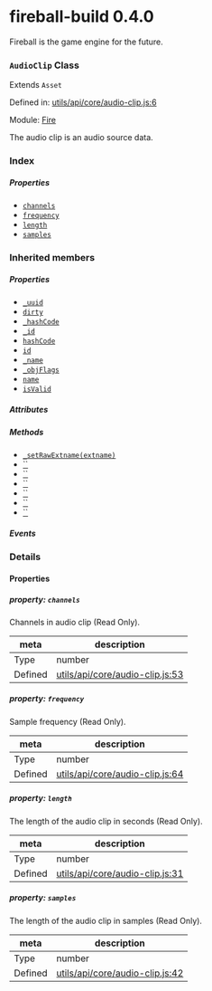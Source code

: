 
# fireball-build 0.4.0

Fireball is the game engine for the future.

### `AudioClip` Class

Extends `Asset`

Defined in: [utils/api/core/audio-clip.js:6](../files/utils/api/core/audio-clip.js.js)

Module: [Fire](../modules/Fire.md)




The audio clip is an audio source data.

### Index

##### Properties

  - [`channels`](#property-channels)
  - [`frequency`](#property-frequency)
  - [`length`](#property-length)
  - [`samples`](#property-samples)






### Inherited members

##### Properties

- [`_uuid`](#property-_uuid)
- [`dirty`](#property-dirty)
- [`_hashCode`](#property-_hashcode)
- [`_id`](#property-_id)
- [`hashCode`](#property-hashcode)
- [`id`](#property-id)
- [`_name`](#property-_name)
- [`_objFlags`](#property-_objflags)
- [`name`](#property-name)
- [`isValid`](#property-isvalid)

##### Attributes


##### Methods

- [`_setRawExtname(extname)`](#method-_setrawextname)
- [``](#method-destroy)
- [``](#method-_destruct)
- [``](#method-_onpredestroy)
- [``](#method-_serialize)
- [``](#method-_deserialize)
- [``](#method-isvalid)

##### Events




### Details


#### Properties



##### property: `channels`

Channels in audio clip (Read Only).

| meta | description |
|------|-------------|
| Type | number |
| Defined | [utils/api/core/audio-clip.js:53](../files/utils_api_core_audio-clip.js.md#l53) |




##### property: `frequency`

Sample frequency (Read Only).

| meta | description |
|------|-------------|
| Type | number |
| Defined | [utils/api/core/audio-clip.js:64](../files/utils_api_core_audio-clip.js.md#l64) |




##### property: `length`

The length of the audio clip in seconds (Read Only).

| meta | description |
|------|-------------|
| Type | number |
| Defined | [utils/api/core/audio-clip.js:31](../files/utils_api_core_audio-clip.js.md#l31) |




##### property: `samples`

The length of the audio clip in samples (Read Only).

| meta | description |
|------|-------------|
| Type | number |
| Defined | [utils/api/core/audio-clip.js:42](../files/utils_api_core_audio-clip.js.md#l42) |






